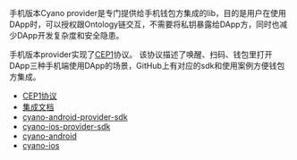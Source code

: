 
手机版本Cyano provider是专门提供给手机钱包方集成的lib，目的是用户在使用DApp时，可以授权跟Ontology链交互，不需要将私钥暴露给DApp方，同时也减少DApp开发复杂度和安全隐患。

手机版本provider实现了[CEP1](https://github.com/ontio-cyano/CEPs/blob/master/CEP1.mediawiki)协议。 该协议描述了唤醒、扫码、钱包里打开DApp三种手机端使用DApp的场景，GitHub上有对应的sdk和使用案例方便钱包方集成。

* [CEP1协议](https://github.com/ontio-cyano/CEPs/blob/master/CEP1.mediawiki)
* [集成文档](https://github.com/ontio-cyano/integration-docs)
* [cyano-android-provider-sdk](https://github.com/ontio-cyano/cyano-ios-sdk)
* [cyano-ios-provider-sdk](https://github.com/ontio-cyano/cyano-ios-sdk)
* [cyano-android](https://github.com/ontio-cyano/cyano-ios)
* [cyano-ios](https://github.com/ontio-cyano/cyano-ios)
